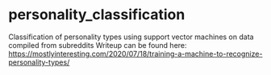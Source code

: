 # personality_classification
Classification of personality types using support vector machines on data compiled from subreddits
Writeup can be found here: https://mostlyinteresting.com/2020/07/18/training-a-machine-to-recognize-personality-types/

